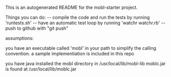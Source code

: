 This is an autogenerated README for the mobl-starter project.

Things you can do:
  -- compile the code and run the tests by running 'runtests.sh'
  -- have an automatic test loop by running 'watchr watchr.rb'
  -- push to github with "git push"

assumptions:

  you have an executable called 'mobl' in your path to simplify the calling convention.
  a sample implementiation is included in this repo
  
  you have java installed
  the mobl directory in /usr/local/lib/mobl-lib
  moblc.jar is found at /usr/local/lib/moblc.jar

